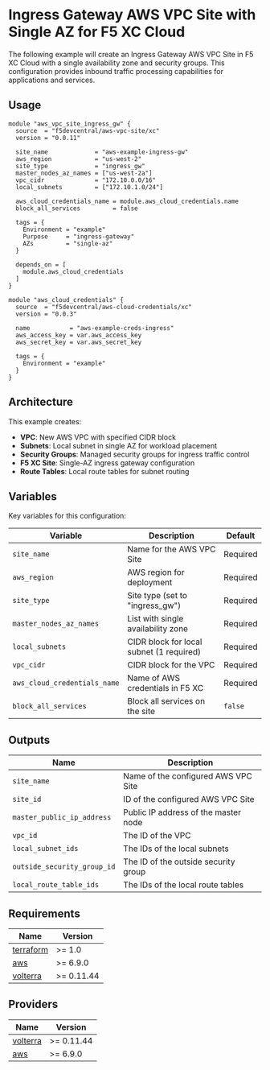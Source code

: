 # Ingress Gateway AWS VPC Site with Single AZ for F5 XC Cloud

The following example will create an Ingress Gateway AWS VPC Site in F5 XC Cloud with a single availability zone and security groups. This configuration provides inbound traffic processing capabilities for applications and services.

## Usage

```hcl
module "aws_vpc_site_ingress_gw" {
  source  = "f5devcentral/aws-vpc-site/xc"
  version = "0.0.11"

  site_name             = "aws-example-ingress-gw"
  aws_region            = "us-west-2"
  site_type             = "ingress_gw"
  master_nodes_az_names = ["us-west-2a"]
  vpc_cidr              = "172.10.0.0/16"
  local_subnets         = ["172.10.1.0/24"]

  aws_cloud_credentials_name = module.aws_cloud_credentials.name
  block_all_services         = false

  tags = {
    Environment = "example"
    Purpose     = "ingress-gateway"
    AZs         = "single-az"
  }

  depends_on = [
    module.aws_cloud_credentials
  ]
}

module "aws_cloud_credentials" {
  source  = "f5devcentral/aws-cloud-credentials/xc"
  version = "0.0.3"

  name           = "aws-example-creds-ingress"
  aws_access_key = var.aws_access_key
  aws_secret_key = var.aws_secret_key

  tags = {
    Environment = "example"
  }
}
```

## Architecture

This example creates:

- **VPC**: New AWS VPC with specified CIDR block
- **Subnets**: Local subnet in single AZ for workload placement
- **Security Groups**: Managed security groups for ingress traffic control
- **F5 XC Site**: Single-AZ ingress gateway configuration
- **Route Tables**: Local route tables for subnet routing

## Variables

Key variables for this configuration:

| Variable                     | Description                              | Default  |
| ---------------------------- | ---------------------------------------- | -------- |
| `site_name`                  | Name for the AWS VPC Site                | Required |
| `aws_region`                 | AWS region for deployment                | Required |
| `site_type`                  | Site type (set to "ingress_gw")          | Required |
| `master_nodes_az_names`      | List with single availability zone       | Required |
| `local_subnets`              | CIDR block for local subnet (1 required) | Required |
| `vpc_cidr`                   | CIDR block for the VPC                   | Required |
| `aws_cloud_credentials_name` | Name of AWS credentials in F5 XC         | Required |
| `block_all_services`         | Block all services on the site           | `false`  |

## Outputs

| Name                        | Description                          |
| --------------------------- | ------------------------------------ |
| `site_name`                 | Name of the configured AWS VPC Site  |
| `site_id`                   | ID of the configured AWS VPC Site    |
| `master_public_ip_address`  | Public IP address of the master node |
| `vpc_id`                    | The ID of the VPC                    |
| `local_subnet_ids`          | The IDs of the local subnets         |
| `outside_security_group_id` | The ID of the outside security group |
| `local_route_table_ids`     | The IDs of the local route tables    |

## Requirements

| Name                                                                                                                 | Version    |
| -------------------------------------------------------------------------------------------------------------------- | ---------- |
| <a name="requirement_terraform"></a> [terraform](https://www.terraform.io/)                                          | >= 1.0     |
| <a name="requirement_aws"></a> [aws](https://registry.terraform.io/providers/hashicorp/aws/latest)                   | >= 6.9.0   |
| <a name="requirement_volterra"></a> [volterra](https://registry.terraform.io/providers/volterraedge/volterra/latest) | >= 0.11.44 |

## Providers

| Name                                                                                                              | Version    |
| ----------------------------------------------------------------------------------------------------------------- | ---------- |
| <a name="provider_volterra"></a> [volterra](https://registry.terraform.io/providers/volterraedge/volterra/latest) | >= 0.11.44 |
| <a name="provider_aws"></a> [aws](https://registry.terraform.io/providers/hashicorp/aws/latest)                   | >= 6.9.0   |